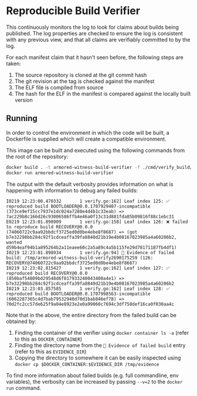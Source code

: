 # Reproducible Build Verifier

This continuously monitors the log to look for claims about builds being published.
The log properties are checked to ensure the log is consistent with any previous
view, and that all claims are verifiably committed to by the log.

For each manifest claim that it hasn't seen before, the following steps are taken:
 1. The source repository is cloned at the git commit hash
 2. The git revision at the tag is checked against the manifest
 3. The ELF file is compiled from source
 4. The hash for the ELF in the manifest is compared against the locally built version

## Running

In order to control the environment in which the code will be built,
a Dockerfile is supplied which will create a compatible environment.

This image can be built and executed using the following commands
from the root of the repository:

```bash
docker build . -t armored-witness-build-verifier -f ./cmd/verify_build/Dockerfile
docker run armored-witness-build-verifier
```

The output with the default verbosity provides information on what is happening with
information to debug any failed builds:

```
I0219 12:23:00.470332       1 verify.go:162] Leaf index 125: ✅ reproduced build BOOTLOADER@0.0.1707929407-incompatible (373ce9ef15cc7937e1dc024a7288e4d4b1c33eab) => 7ac229b8c166d26c93006586ffb4e46a0f13c31d881fda85b09816f88c1ebc31
E0219 12:23:01.898909       1 verify.go:158] Leaf index 126: ❌ failed to reproduce build RECOVERY@0.0.0 (74060722c9aa92bbdcf3725ed0d0be4ebe8f8687) => (got b7e32298bb284c92f1cdceaffa39fa8840d21b19e4b08167023985a4a60206b2, wanted d59b4eaf94b1a895264b2a11eaee60c2a5a89c4a5b115fe29d78171187fb4df1)
I0219 12:23:01.898934       1 verify.go:94] 🔎 Evidence of failed build: /tmp/armored-witness-build-verify2690175259 (126: RECOVERY@74060722c9aa92bbdcf3725ed0d0be4ebe8f8687)
I0219 12:23:02.815427       1 verify.go:162] Leaf index 127: ✅ reproduced build RECOVERY@0.0.0 (850baf54809bd29548d6f817933240043400a4e1) => b7e32298bb284c92f1cdceaffa39fa8840d21b19e4b08167023985a4a60206b2
I0219 12:23:03.857585       1 verify.go:162] Leaf index 128: ✅ reproduced build BOOTLOADER@0.0.1707998563-incompatible (6062287365c4d7bab79532940d70d1bab846ef78) => 70d2fc2cc57de625f9a04e8923e2e0a99060c7694c3df758def16ca0f030aa4c
```

Note that in the above, the entire directory from the failed build can be obtained by:
 1. Finding the container of the verifier using `docker container ls -a` (refer to this as `DOCKER_CONTAINER`)
 2. Finding the directory name from the `🔎 Evidence of failed build` entry (refer to this as `EVIDENCE_DIR`)
 3. Copying the directory to somewhere it can be easily inspected using `docker cp $DOCKER_CONTAINER:$EVIDENCE_DIR /tmp/evidence`

To find more information about failed builds (e.g. full commandline, env variables), the verbosity can be increased by passing `--v=2` to the `docker run` command.
